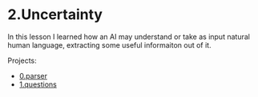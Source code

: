 # 2.Uncertainty
In this lesson I learned how an AI may understand or take as input natural human language, extracting some useful informaiton out of it.

Projects:
  - [0.parser](parser/README.md)
  - [1.questions](questions/README.md)